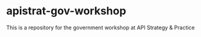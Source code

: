 apistrat-gov-workshop
=====================

This is a repository for the government workshop at API Strategy &amp; Practice
